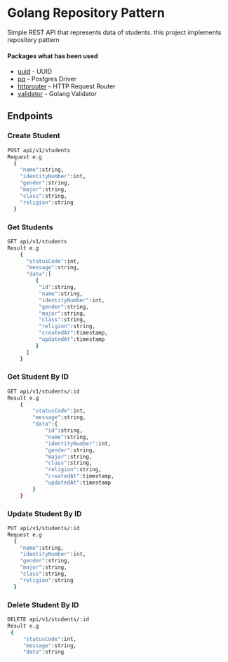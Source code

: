 # Golang Repository Pattern
Simple REST API that represents data of students. this project implements repository pattern

<div>
  <h4>Packages what has been used </h4>
  <ul>
    <li><a href="http://github.com/google/uuid">uuid</a> - UUID</li>
    <li><a href="https://github.com/lib/pq">pq</a> - Postgres Driver</li>
    <li><a href="https://github.com/julienschmidt/httprouter">httprouter</a> - HTTP Request Router </li>
    <li><a href="https://github.com/go-playground/validator">validator</a> - Golang Validator</li>
  </ul>
</div>

## Endpoints

### Create Student 
``` bash
POST api/v1/students
Request e.g
  {   
    "name":string,
    "identityNumber":int,
    "gender":string,
    "major":string,
    "class":string,
    "religion":string
  }
```
### Get Students
``` bash
GET api/v1/students
Result e.g 
    {
      "statusCode":int,
      "message":string,
      "data":[
         {
          "id":string,
          "name":string,
          "identityNumber":int,
          "gender":string,
          "major":string,
          "class":string,
          "religion":string,
          "createdAt":timestamp,
          "updatedAt":timestamp
         }
      ]
    }
```

### Get Student By ID
``` bash
GET api/v1/students/:id
Result e.g 
    {
        "statusCode":int,
        "message":string,
        "data":{
            "id":string,
            "name":string,
            "identityNumber":int,
            "gender":string,
            "major":string,
            "class":string,
            "religion":string,
            "createdAt":timestamp,
            "updatedAt":timestamp
        }
    }
```
### Update Student By ID
``` bash
PUT api/v1/students/:id
Request e.g
  {   
    "name":string,       
    "identityNumber":int,
    "gender":string,
    "major":string,
    "class":string,
    "religion":string
  }
```
### Delete Student By ID 
``` bash
DELETE api/v1/students/:id
Result e.g
 {
     "statusCode":int,
     "message":string,
     "data":string
```


